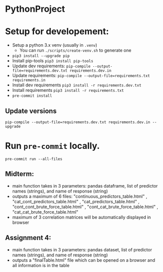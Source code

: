 # PythonProject

# Setup for developement:

- Setup a python 3.x venv (usually in `.venv`)
  - You can run `./scripts/create-venv.sh` to generate one
- `pip3 install --upgrade pip`
- Install pip-tools `pip3 install pip-tools`
- Update dev requirements: `pip-compile --output-file=requirements.dev.txt requirements.dev.in`
- Update requirements: `pip-compile --output-file=requirements.txt requirements.in`
- Install dev requirements `pip3 install -r requirements.dev.txt`
- Install requirements `pip3 install -r requirements.txt`
- `pre-commit install`

## Update versions

`pip-compile --output-file=requirements.dev.txt requirements.dev.in --upgrade`

# Run `pre-commit` locally.

`pre-commit run --all-files`

## Midterm:
- main function takes in 3 parameters: pandas dataframe, list of predictor names (strings), and name of response (string)
- outputs a maximum of 6 files: "continuous_predictors_table.html" , "cat_cont_predictors_table.html" , "cat_predictors_table.html" , "cont_cont_brute_force_table.html" , "cont_cat_brute_force_table.html" , "cat_cat_brute_force_table.html"
- maximum of 3 correlation matrices will be automatically displayed in browser

## Assignment 4:

- main function takes in 3 parameters: pandas dataset, list of predictor names (strings), and name of response (string)
- outputs a "finalTable.html" file which can be opened on a browser and all information is in the table

